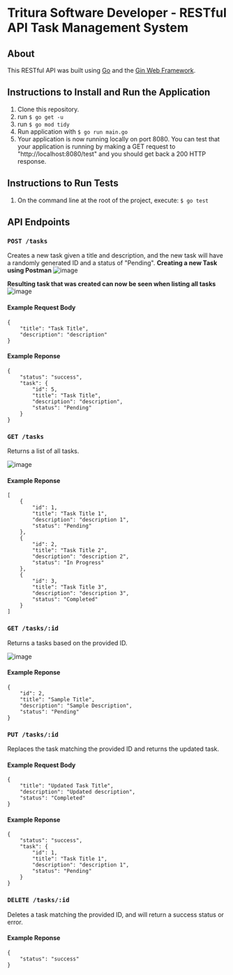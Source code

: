 # Tritura Software Developer - RESTful API Task Management System

## About

This RESTful API was built using [Go](https://go.dev/) and the [Gin Web Framework](https://github.com/gin-gonic/gin).

## Instructions to Install and Run the Application

1. Clone this repository.
2. run `$ go get -u`
3. run `$ go mod tidy`
4. Run application with `$ go run main.go`
5. Your application is now running locally on port 8080. You can test that your application is running by making a GET request to "http://localhost:8080/test" and you should get back a 200 HTTP response.

## Instructions to Run Tests

1. On the command line at the root of the project, execute: `$ go test`

## API Endpoints

### `POST /tasks`

Creates a new task given a title and description, and the new task will have a randomly generated ID and a status of "Pending".
**Creating a new Task using Postman**
![image](https://github.com/SaturdayMornings/go-restful-api/assets/24395782/7aa278dd-0cd3-4861-8b32-744b44e6e5b4)

**Resulting task that was created can now be seen when listing all tasks**
![image](https://github.com/SaturdayMornings/go-restful-api/assets/24395782/fcc967e2-5e9e-449e-b811-838598a8c9e3)


#### Example Request Body

```
{
    "title": "Task Title",
    "description": "description"
}
```

#### Example Reponse

```
{
    "status": "success",
    "task": {
        "id": 5,
        "title": "Task Title",
        "description": "description",
        "status": "Pending"
    }
}
```

### `GET /tasks`

Returns a list of all tasks.

![image](https://github.com/SaturdayMornings/go-restful-api/assets/24395782/f8e6097a-e8b9-4b50-b50a-47b269296158)

#### Example Reponse

```
[
    {
        "id": 1,
        "title": "Task Title 1",
        "description": "description 1",
        "status": "Pending"
    },
    {
        "id": 2,
        "title": "Task Title 2",
        "description": "description 2",
        "status": "In Progress"
    },
    {
        "id": 3,
        "title": "Task Title 3",
        "description": "description 3",
        "status": "Completed"
    }
]
```

### `GET /tasks/:id`

Returns a tasks based on the provided ID.

![image](https://github.com/SaturdayMornings/go-restful-api/assets/24395782/7573f786-19ea-43f6-ad4a-3e60ed98bf49)


#### Example Reponse

```
{
    "id": 2,
    "title": "Sample Title",
    "description": "Sample Description",
    "status": "Pending"
}
```

### `PUT /tasks/:id`

Replaces the task matching the provided ID and returns the updated task.

#### Example Request Body

```
{
    "title": "Updated Task Title",
    "description": "Updated description",
    "status": "Completed"
}
```

#### Example Reponse

```
{
    "status": "success",
    "task": {
        "id": 1,
        "title": "Task Title 1",
        "description": "description 1",
        "status": "Pending"
    }
}
```

### `DELETE /tasks/:id`

Deletes a task matching the provided ID, and will return a success status or error.

#### Example Reponse

```
{
    "status": "success"
}
```
